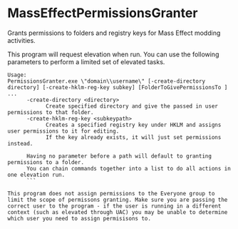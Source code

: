 # MassEffectPermissionsGranter
Grants permissions to folders and registry keys for Mass Effect modding activities.

This program will request elevation when run. You can use the following parameters to perform a limited set of elevated tasks.
```
Usage:
PermissionsGranter.exe \"domain\\username\" [-create-directory directory] [-create-hklm-reg-key subkey] [FolderToGivePermissionsTo ] ...
      -create-directory <directory>
            Create specified directory and give the passed in user permissions to that folder.
      -create-hklm-reg-key <subkeypath>
            Creates a specified registry key under HKLM and assigns user permissions to it for editing.
            If the key already exists, it will just set permissions instead.

      Having no parameter before a path will default to granting permissions to a folder.
      You can chain commands together into a list to do all actions in one elevation run.
      ```
      
This program does not assign permissions to the Everyone group to limit the scope of permissons granting. Make sure you are passing the correct user to the program - if the user is running in a different context (such as elevated through UAC) you may be unable to determine which user you need to assign permisisons to.
